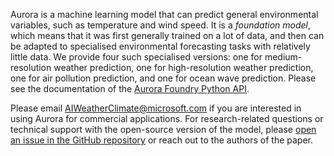 Aurora is a machine learning model that can predict general environmental variables, such as temperature and wind speed.
It is a _foundation model_, which means that it was first generally trained on a lot of data,
and then can be adapted to specialised environmental forecasting tasks with relatively little data.
We provide four such specialised versions:
one for medium-resolution weather prediction,
one for high-resolution weather prediction,
one for air pollution prediction,
and one for ocean wave prediction.
Please see the documentation of the
[Aurora Foundry Python API](https://microsoft.github.io/aurora/foundry/intro.html).

Please email [AIWeatherClimate@microsoft.com](AIWeatherClimate@microsoft.com)
if you are interested in using Aurora for commercial applications.
For research-related questions or technical support with the open-source version of the model,
please [open an issue in the GitHub repository](https://github.com/microsoft/aurora/issues/new/choose)
or reach out to the authors of the paper.
